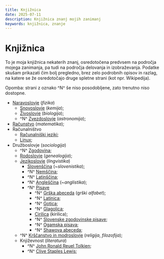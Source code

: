 ```yaml
---
title: Knjižnica
date: 2025-07-11
description: Knjižnica znanj mojih zanimanj
keywords: knjižnica, znanje
---
```


# Knjižnica

To je moja knjižnica nekaterih znanj, osredotočena predvsem na področja mojega zanimanja, pa tudi na področja delovanja in izobraževanja. Podatke skušam prikazati čim bolj pregledno, brez zelo podrobnih opisov in razlag, na katere se že osredotočajo druge spletne strani (kot npr. Wikipedija).

Opomba: strani z oznako ^N^ še niso posodobljene, zato trenutno niso dostopne.

- [Naravoslovje](/knjiznica/naravoslovje) (*fizika*)
    - [Snovoslovje](/knjiznica/snovoslovje) (*kemija*);
    - [Živoslovje](/knjiznica/zivoslovje) (*biologija*);
    - ^N^ [Zvezdoslovje](/knjiznica/zvezdoslovje) (*astronomija*);
- [Računstvo](/knjiznica/racunstvo) (*matematika*);
- Računalništvo
    - [Računalniški jeziki](/knjiznica/racunalniski_jeziki);
    - [Linux](/knjiznica/Linux);
- Družboslovje (*sociologija*)
    - ^N^ [Zgodovina](/knjiznica/zgodovina);
    - [Rodoslovje](/knjiznica/rodoslovje) (*genealogija*);
    - [Jezikoslovje](/knjiznica/jezikoslovje) (*lingvistika*)
        - [Slovenščina](/knjiznica/jeziki/slovenscina) (~*slovenistika*);
        - ^N^ [Nemščina](/knjiznica/jeziki/nemscina);
        - ^N^ [Latinščina](/knjiznica/jeziki/latinscina);
        - ^N^ [Angleščina](/knjiznica/jeziki/anglescina) (~*anglistika*);
        - ^N^ [Pisave](/knjiznica/pisave)
            - ^N^ [Grška abeceda](/knjiznica/pisave/grska_abeceda) (grški *alfabet*);
            - ^N^ [Latinica](/knjiznica/pisave/latinica);
            - ^N^ [Gotica](/knjiznica/pisave/gotica);
            - ^N^ [Glagolica](/knjiznica/pisave/glagolica);
            - [Cirilica](/knjiznica/pisave/cirilica) (kirilica);
            - ^N^ [Slovenske zgodovinske pisave](/knjiznica/pisave/slovenske_zgodovinske_pisave);
            - ^N^ [Ogamska pisava](/knjiznica/pisave/ogamska_pisava);
            - ^N^ [Shawova abeceda](/knjiznica/pisave/shawova_abeceda);
    - ^N^ [Krščanstvo in modroslovje](/knjiznica/krscanstvo) (*religija*, *filozofija*);
    - Književnost (*literatura*)
        - ^N^ [John Ronald Reuel Tolkien](/knjiznica/John_Ronald_Reuel_Tolkien);
        - ^N^ [Clive Staples Lewis](/knjiznica/Clive_Staples_Lewis);
